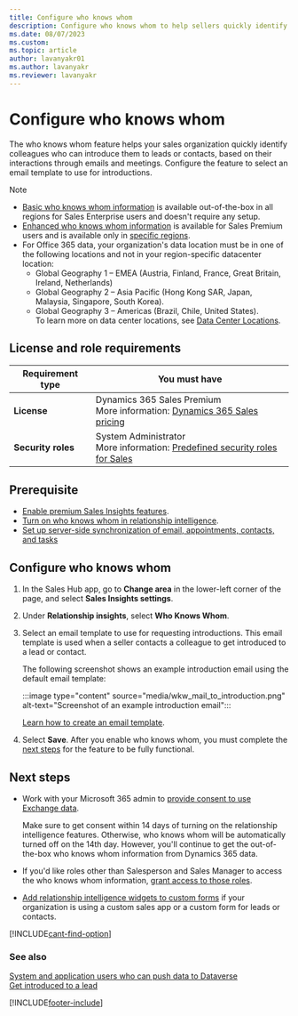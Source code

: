 ```yaml
---
title: Configure who knows whom
description: Configure who knows whom to help sellers quickly identify colleagues who can introduce them to leads or contacts.
ms.date: 08/07/2023
ms.custom: 
ms.topic: article
author: lavanyakr01
ms.author: lavanyakr
ms.reviewer: lavanyakr
---
```


# Configure who knows whom

The who knows whom feature helps your sales organization quickly identify colleagues who can introduce them to leads or contacts, based on their interactions through emails and meetings. Configure the feature to select an email template to use for introductions.  


>[!NOTE]
>- [Basic who knows whom information](who-knows-whom.md#basic-who-knows-whom-information) is available out-of-the-box in all regions for Sales Enterprise users and doesn't require any setup.
>- [Enhanced who knows whom information](who-knows-whom.md#enhanced-who-knows-whom-information) is available for Sales Premium users and is available only in [specific regions](faq-region-language.md#in-which-region-are-sales-premium-features-available).
>- For Office 365 data, your organization's data location must be in one of the following locations and not in your region-specific datacenter location:
>    - Global Geography 1 – EMEA (Austria, Finland, France, Great Britain, Ireland, Netherlands)
>    - Global Geography 2 – Asia Pacific (Hong Kong SAR, Japan, Malaysia, Singapore, South Korea).
>    - Global Geography 3 – Americas (Brazil, Chile, United States).    
> To learn more on data center locations, see [Data Center Locations](/microsoft-365/enterprise/o365-data-locations?view=o365-worldwide#data-center-locations&preserve-view=true).

## License and role requirements

| Requirement type | You must have |
|-----------------------|---------|
| **License** | Dynamics 365 Sales Premium <br>More information: [Dynamics 365 Sales pricing](https://dynamics.microsoft.com/sales/pricing/) |
| **Security roles** | System Administrator <br>  More information: [Predefined security roles for Sales](security-roles-for-sales.md)|

## Prerequisite

- [Enable premium Sales Insights features](intro-admin-guide-sales-insights.md#enable-and-configure-premium-sales-insights-features).
- [Turn on who knows whom in relationship intelligence](enable-ri.md).  
- [Set up server-side synchronization of email, appointments, contacts, and tasks](/power-platform/admin/set-up-server-side-synchronization-of-email-appointments-contacts-and-tasks)
   
## Configure who knows whom 

1. In the Sales Hub app, go to **Change area** in the lower-left corner of the page, and select **Sales Insights settings**. 
   
3.  Under **Relationship insights**, select **Who Knows Whom**.

4. Select an email template to use for requesting introductions. This email template is used when a seller contacts a colleague to get introduced to a lead or contact. 
    
    The following screenshot shows an example introduction email using the default email template:

    :::image type="content" source="media/wkw_mail_to_introduction.png" alt-text="Screenshot of an example introduction email":::

    [Learn how to create an email template](/powerapps/user/email-template-create).  

6. Select **Save**.
After you enable who knows whom, you must complete the [next steps](#next-steps) for the feature to be fully functional.  

## Next steps

- Work with your Microsoft 365 admin to [provide consent to use Exchange data](provide-consent-office365.md).

    Make sure to get consent within 14 days of turning on the relationship intelligence features. Otherwise, who knows whom will be automatically turned off on the 14th day. However, you'll continue to get the out-of-the-box who knows whom information from Dynamics 365 data.  

- If you'd like roles other than Salesperson and Sales Manager to access the who knows whom information, [grant access to those roles](grant-access-wkw.md).  

- [Add relationship intelligence widgets to custom forms](add-ri-widgets-to-custom-form.md) if your organization is using a custom sales app or a custom form for leads or contacts.

[!INCLUDE[cant-find-option](../includes/cant-find-option.md)]

### See also

[System and application users who can push data to Dataverse](/power-platform/admin/system-application-users)  
[Get introduced to a lead](../sales/who-knows-whom.md)  


[!INCLUDE[footer-include](../includes/footer-banner.md)]


